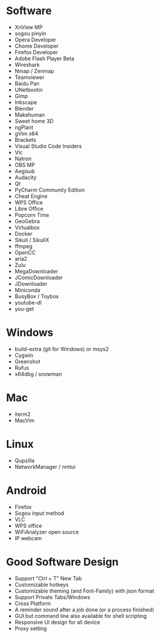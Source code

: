 Software
=====
* XnView MP
* sogou pinyin
* Opera Developer
* Chome Developer
* Firefox Developer
* Adobe Flash Player Beta
* Wireshark
* Nmap / Zenmap
* Teamviewer
* Baidu Pan
* UNetbootin
* Gimp
* Inkscape
* Blender
* Makehuman
* Sweet home 3D
* ngPlant
* gVim x64
* Brackets
* Visual Studio Code Insiders
* Vlc
* Natron
* OBS MP
* Aegisub
* Audacity
* Qt
* PyCharm Community Edition
* Cheat Engine
* WPS Office
* Libre Office
* Popcorn Time
* GeoGebra
* Virtualbox
* Docker
* Sikuli / SikuliX
* ffmpeg
* OpenCC
* aria2
* Zulu
* MegaDownloader
* JComicDownloader
* JDownloader
* Miniconda
* BusyBox / Toybox
* youtube-dl
* you-get

Windows
=====
* build-extra (git for Windows) or msys2
* Cygwin
* Greenshot
* Rufus
* x64dbg / snowman

Mac
=====
* iterm2
* MacVim

Linux
=====
* Qupzilla
* NetworkManager / nmtui

Android
=====
* Firefox
* Sogou input method
* VLC
* WPS office
* WiFiAnalyzer open source
* IP webcam

Good Software Design
=====
* Support "Ctrl + T" New Tab
* Customizable hotkeys
* Customizable theming (and Font-Family) with json format
* Support Private Tabs/Windows
* Cross Platform
* A reminder sound after a job done (or a process finished)
* GUI but command line also available for shell scripting
* Responsive UI design for all device
* Proxy setting
